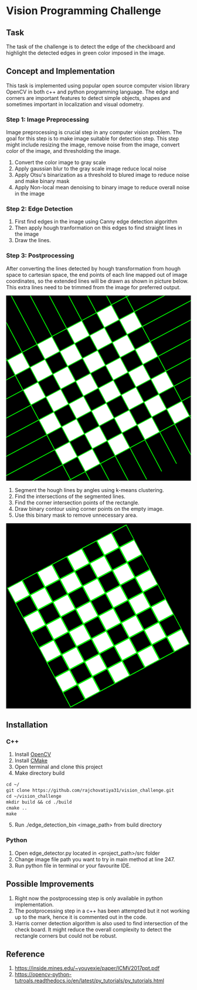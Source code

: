# Vision Programming Challenge

## Task
The task of the challenge is to detect the edge of the checkboard and 
highlight the detected edges in green color imposed in the image. 

## Concept and Implementation
This task is implemented using popular open source computer vision library
OpenCV in both c++ and python programming language. The edge and corners
are important features to detect simple objects, shapes and sometimes important
in localization and visual odometry.

### Step 1: Image Preprocessing
Image preprocessing is crucial step in any computer vision problem. The goal for
this step is to make image suitable for detection step. This step might include 
resizing the image, remove noise from the image, convert color of the image, and
thresholding the image.

1. Convert the color image to gray scale
2. Apply gaussian blur to the gray scale image reduce local noise
3. Apply Otsu's binarization as a threshold to blured image to reduce noise and make
binary mask
4. Apply Non-local mean denoising to binary image to reduce overall noise in the image


### Step 2: Edge Detection

1. First find edges in the image using Canny edge detection algorithm
2. Then apply hough tranformation on this edges to find straight lines in the image
3. Draw the lines.

### Step 3: Postprocessing
After converting the lines detected by hough transformation from hough space to cartesian
space, the end points of each line mapped out of image coordinates, so the extended lines
will be drawn as shown in picture below. This extra lines need to be trimmed from the
image for preferred output.

![Hough Transform](./output/houghTransform.png)

1. Segment the hough lines by angles using k-means clustering.
2. Find the intersections of the segmented lines.
3. Find the corner intersection points of the rectangle.
4. Draw binary contour using corner points on the empty image.
5. Use this binary mask to remove unnecessary area.

![Output](./output/output.png)

## Installation

### C++

1. Install [OpenCV](https://docs.opencv.org/trunk/df/d65/tutorial_table_of_content_introduction.html)
2. Install [CMake](https://cmake.org/install/)
3. Open terminal and clone this project
4. Make directory build
```
cd ~/
git clone https://github.com/rajchovatiya31/vision_challenge.git
cd ~/vision_challenge
mkdir build && cd ./build
cmake ..
make
``` 
5. Run ./edge_detection_bin <image_path> from build directory

### Python

1. Open edge_detector.py located in <project_path>/src folder
2. Change image file path you want to try in main method at line 247.
3. Run python file in terminal or your favourite IDE. 

## Possible Improvements
1. Right now the postprocessing step is only available in python implementation.
2. The postprocessing step in a c++ has been attempted but it not working up to the mark,
hence it is commented out in the code.
3. Harris corner detection algorithm is also used to find intersection of the check
board. It might reduce the overall complexity to detect the rectangle corners but
could not be robust. 

## Reference
1. https://inside.mines.edu/~youyexie/paper/ICMV2017ppt.pdf
2. https://opencv-python-tutroals.readthedocs.io/en/latest/py_tutorials/py_tutorials.html
